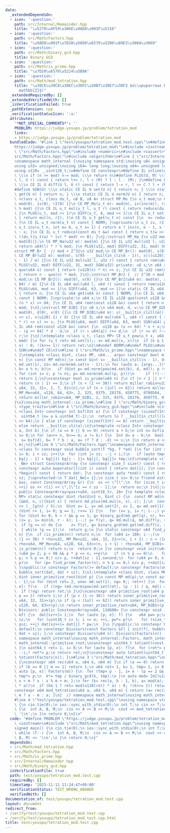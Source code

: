 ```yaml
---
data:
  _extendedDependsOn:
  - icon: ':question:'
    path: src/Internal/Remainder.hpp
    title: "\u5270\u4F59\u306E\u9AD8\u901F\u5316"
  - icon: ':question:'
    path: src/Math/Factors.hpp
    title: "\u9AD8\u901F\u7D20\u56E0\u6570\u5206\u89E3\u306A\u3069"
  - icon: ':question:'
    path: src/Math/binary_gcd.hpp
    title: Binary GCD
  - icon: ':question:'
    path: src/Math/is_prime.hpp
    title: "\u7D20\u6570\u5224\u5B9A"
  - icon: ':question:'
    path: src/Math/mod_tetration.hpp
    title: "\u30C6\u30C8\u30EC\u30FC\u30B7\u30E7\u30F3 $a\\upuparrows b$ ($\\mathbb{Z}/m\\\
      mathbb{Z}$)"
  _extendedRequiredBy: []
  _extendedVerifiedWith: []
  _isVerificationFailed: true
  _pathExtension: cpp
  _verificationStatusIcon: ':x:'
  attributes:
    '*NOT_SPECIAL_COMMENTS*': ''
    PROBLEM: https://judge.yosupo.jp/problem/tetration_mod
    links:
    - https://judge.yosupo.jp/problem/tetration_mod
  bundledCode: "#line 1 \"test/yosupo/tetration_mod.test.cpp\"\n#define PROBLEM \"\
    https://judge.yosupo.jp/problem/tetration_mod\"\n#include <iostream>\n#line 2\
    \ \"src/Math/Factors.hpp\"\n#include <numeric>\n#include <cassert>\n#line 5 \"\
    src/Math/Factors.hpp\"\n#include <algorithm>\n#line 2 \"src/Internal/Remainder.hpp\"\
    \nnamespace math_internal {\nusing namespace std;\nusing u8= unsigned char;\n\
    using u32= unsigned;\nusing i64= long long;\nusing u64= unsigned long long;\n\
    using u128= __uint128_t;\n#define CE constexpr\n#define IL inline\n#define NORM\
    \ \\\n if (n >= mod) n-= mod; \\\n return n\n#define PLUS(U, M) \\\n CE IL U plus(U\
    \ l, U r) const { return l+= r, l < (M) ? l : l - (M); }\n#define DIFF(U, C, M)\
    \ \\\n CE IL U diff(U l, U r) const { return l-= r, l >> C ? l + (M) : l; }\n\
    #define SGN(U) \\\n static CE IL U set(U n) { return n; } \\\n static CE IL U\
    \ get(U n) { return n; } \\\n static CE IL U norm(U n) { return n; }\ntemplate\
    \ <class u_t, class du_t, u8 B, u8 A> struct MP_Mo {\n u_t mod;\n CE MP_Mo():\
    \ mod(0), iv(0), r2(0) {}\n CE MP_Mo(u_t m): mod(m), iv(inv(m)), r2(-du_t(mod)\
    \ % mod) {}\n CE IL u_t mul(u_t l, u_t r) const { return reduce(du_t(l) * r);\
    \ }\n PLUS(u_t, mod << 1)\n DIFF(u_t, A, mod << 1)\n CE IL u_t set(u_t n) const\
    \ { return mul(n, r2); }\n CE IL u_t get(u_t n) const {\n  n= reduce(n);\n  NORM;\n\
    \ }\n CE IL u_t norm(u_t n) const { NORM; }\nprivate:\n u_t iv, r2;\n static CE\
    \ u_t inv(u_t n, int e= 6, u_t x= 1) { return e ? inv(n, e - 1, x * (2 - x * n))\
    \ : x; }\n CE IL u_t reduce(const du_t &w) const { return u_t(w >> B) + mod -\
    \ ((du_t(u_t(w) * iv) * mod) >> B); }\n};\nstruct MP_Na {\n u32 mod;\n CE MP_Na():\
    \ mod(0){};\n CE MP_Na(u32 m): mod(m) {}\n CE IL u32 mul(u32 l, u32 r) const {\
    \ return u64(l) * r % mod; }\n PLUS(u32, mod) DIFF(u32, 31, mod) SGN(u32)\n};\n\
    struct MP_Br {  // mod < 2^31\n u32 mod;\n CE MP_Br(): mod(0), s(0), x(0) {}\n\
    \ CE MP_Br(u32 m): mod(m), s(95 - __builtin_clz(m - 1)), x(((u128(1) << s) + m\
    \ - 1) / m) {}\n CE IL u32 mul(u32 l, u32 r) const { return rem(u64(l) * r); }\n\
    \ PLUS(u32, mod) DIFF(u32, 31, mod) SGN(u32) private: u8 s;\n u64 x;\n CE IL u64\
    \ quo(u64 n) const { return (u128(x) * n) >> s; }\n CE IL u32 rem(u64 n) const\
    \ { return n - quo(n) * mod; }\n};\nstruct MP_Br2 {  // 2^20 < mod <= 2^41\n u64\
    \ mod;\n CE MP_Br2(): mod(0), x(0) {}\n CE MP_Br2(u64 m): mod(m), x((u128(1) <<\
    \ 84) / m) {}\n CE IL u64 mul(u64 l, u64 r) const { return rem(u128(l) * r); }\n\
    \ PLUS(u64, mod << 1)\n DIFF(u64, 63, mod << 1)\n static CE IL u64 set(u64 n)\
    \ { return n; }\n CE IL u64 get(u64 n) const { NORM; }\n CE IL u64 norm(u64 n)\
    \ const { NORM; }\nprivate:\n u64 x;\n CE IL u128 quo(const u128 &n) const { return\
    \ (n * x) >> 84; }\n CE IL u64 rem(const u128 &n) const { return n - quo(n) *\
    \ mod; }\n};\nstruct MP_D2B1 {\n u8 s;\n u64 mod, d, v;\n CE MP_D2B1(): s(0),\
    \ mod(0), d(0), v(0) {}\n CE MP_D2B1(u64 m): s(__builtin_clzll(m)), mod(m), d(m\
    \ << s), v(u128(-1) / d) {}\n CE IL u64 mul(u64 l, u64 r) const { return rem((u128(l)\
    \ * r) << s) >> s; }\n PLUS(u64, mod) DIFF(u64, 63, mod) SGN(u64) private: CE\
    \ IL u64 rem(const u128 &u) const {\n  u128 q= (u >> 64) * v + u;\n  u64 r= u64(u)\
    \ - (q >> 64) * d - d;\n  if (r > u64(q)) r+= d;\n  if (r >= d) r-= d;\n  return\
    \ r;\n }\n};\ntemplate <class u_t, class MP> CE u_t pow(u_t x, u64 k, const MP\
    \ &md) {\n for (u_t ret= md.set(1);; x= md.mul(x, x))\n  if (k & 1 ? ret= md.mul(ret,\
    \ x) : 0; !(k>>= 1)) return ret;\n}\n#undef NORM\n#undef PLUS\n#undef DIFF\n#undef\
    \ SGN\n#undef CE\n}\n#line 3 \"src/Math/is_prime.hpp\"\nnamespace math_internal\
    \ {\ntemplate <class Uint, class MP, u64... args> constexpr bool miller_rabin(Uint\
    \ n) {\n const MP md(n);\n const Uint s= __builtin_ctzll(n - 1), d= n >> s, one=\
    \ md.set(1), n1= md.norm(md.set(n - 1));\n for (auto a: {args...})\n  if (Uint\
    \ b= a % n; b)\n   if (Uint p= md.norm(pow(md.set(b), d, md)); p != one)\n   \
    \ for (int i= s; p != n1; p= md.norm(md.mul(p, p)))\n     if (!(--i)) return 0;\n\
    \ return 1;\n}\nconstexpr bool is_prime(u64 n) {\n if (n < 2 || n % 6 % 4 != 1)\
    \ return (n | 1) == 3;\n if (n < (1 << 30)) return miller_rabin<u32, MP_Mo<u32,\
    \ u64, 32, 31>, 2, 7, 61>(n);\n if (n < (1ull << 62)) return miller_rabin<u64,\
    \ MP_Mo<u64, u128, 64, 63>, 2, 325, 9375, 28178, 450775, 9780504, 1795265022>(n);\n\
    \ return miller_rabin<u64, MP_D2B1, 2, 325, 9375, 28178, 450775, 9780504, 1795265022>(n);\n\
    }\n}\nusing math_internal::is_prime;\n#line 2 \"src/Math/binary_gcd.hpp\"\n#include\
    \ <type_traits>\n#line 4 \"src/Math/binary_gcd.hpp\"\n#include <cstdint>\ntemplate\
    \ <class Int> constexpr int bsf(Int a) {\n if constexpr (sizeof(Int) == 16) {\n\
    \  uint64_t lo= a & uint64_t(-1);\n  return lo ? __builtin_ctzll(lo) : 64 + __builtin_ctzll(a\
    \ >> 64);\n } else if constexpr (sizeof(Int) == 8) return __builtin_ctzll(a);\n\
    \ else return __builtin_ctz(a);\n}\ntemplate <class Int> constexpr Int binary_gcd(Int\
    \ a, Int b) {\n if (a == 0 || b == 0) return a + b;\n int n= bsf(a), m= bsf(b),\
    \ s= 0;\n for (a>>= n, b>>= m; a != b;) {\n  Int d= a - b;\n  bool f= a > b;\n\
    \  s= bsf(d), b= f ? b : a, a= (f ? d : -d) >> s;\n }\n return a << std::min(n,\
    \ m);\n}\n#line 8 \"src/Math/Factors.hpp\"\nnamespace math_internal {\ntemplate\
    \ <class T> constexpr void bubble_sort(T *bg, T *ed) {\n for (int sz= ed - bg,\
    \ i= 0; i < sz; i++)\n  for (int j= sz; --j > i;)\n   if (auto tmp= bg[j - 1];\
    \ bg[j - 1] > bg[j]) bg[j - 1]= bg[j], bg[j]= tmp;\n}\ntemplate <class T, size_t\
    \ _Nm> struct ConstexprArray {\n constexpr size_t size() const { return sz; }\n\
    \ constexpr auto &operator[](int i) const { return dat[i]; }\n constexpr auto\
    \ *begin() const { return dat; }\n constexpr auto *end() const { return dat +\
    \ sz; }\nprotected:\n T dat[_Nm]= {};\n size_t sz= 0;\n friend ostream &operator<<(ostream\
    \ &os, const ConstexprArray &r) {\n  os << \"[\";\n  for (size_t i= 0; i < r.sz;\
    \ ++i) os << r[i] << \",]\"[i == r.sz - 1];\n  return os;\n }\n};\nclass Factors:\
    \ public ConstexprArray<pair<u64, uint16_t>, 16> {\n template <class Uint, class\
    \ MP> static constexpr Uint rho(Uint n, Uint c) {\n  const MP md(n);\n  auto f=\
    \ [&md, n, c](Uint x) { return md.plus(md.mul(x, x), c); };\n  const Uint m= 1LL\
    \ << (__lg(n) / 5);\n  Uint x= 1, y= md.set(2), z= 1, q= md.set(1), g= 1;\n  for\
    \ (Uint r= 1, i= 0; g == 1; r<<= 1) {\n   for (x= y, i= r; i--;) y= f(y);\n  \
    \ for (Uint k= 0; k < r && g == 1; g= binary_gcd(md.get(q), n), k+= m)\n    for\
    \ (z= y, i= min(m, r - k); i--;) y= f(y), q= md.mul(q, md.diff(y, x));\n  }\n\
    \  if (g == n) do {\n    z= f(z), g= binary_gcd(md.get(md.diff(z, x)), n);\n \
    \  } while (g == 1);\n  return g;\n }\n static constexpr u64 find_prime_factor(u64\
    \ n) {\n  if (is_prime(n)) return n;\n  for (u64 i= 100; i--;)\n   if (n= n <\
    \ (1 << 30) ? rho<u32, MP_Mo<u32, u64, 32, 31>>(n, i + 1) : n < (1ull << 62) ?\
    \ rho<u64, MP_Mo<u64, u128, 64, 63>>(n, i + 1) : rho<u64, MP_D2B1>(n, i + 1);\
    \ is_prime(n)) return n;\n  return 0;\n }\n constexpr void init(u64 n) {\n  for\
    \ (u64 p= 2; p < 98 && p * p <= n; ++p)\n   if (n % p == 0)\n    for (dat[sz++].first=\
    \ p; n % p == 0;) n/= p, ++dat[sz - 1].second;\n  for (u64 p= 0; n > 1; dat[sz++].first=\
    \ p)\n   for (p= find_prime_factor(n); n % p == 0;) n/= p, ++dat[sz].second;\n\
    \ }\npublic:\n constexpr Factors()= default;\n constexpr Factors(u64 n) { init(n),\
    \ bubble_sort(dat, dat + sz); }\n};\ntemplate <class Uint, class MP> constexpr\
    \ Uint inner_primitive_root(Uint p) {\n const MP md(p);\n const auto f= Factors(p\
    \ - 1);\n for (Uint ret= 2, one= md.set(1), ng= 0;; ret++) {\n  for (auto [q,\
    \ e]: f)\n   if ((ng= (md.norm(pow(md.set(ret), (p - 1) / q, md)) == one))) break;\n\
    \  if (!ng) return ret;\n }\n}\nconstexpr u64 primitive_root(u64 p) {\n if (assert(is_prime(p));\
    \ p == 2) return 1;\n if (p < (1 << 30)) return inner_primitive_root<u32, MP_Mo<u32,\
    \ u64, 32, 31>>(p);\n if (p < (1ull << 62)) return inner_primitive_root<u64, MP_Mo<u64,\
    \ u128, 64, 63>>(p);\n return inner_primitive_root<u64, MP_D2B1>(p);\n}\nclass\
    \ Divisors: public ConstexprArray<u64, 110600> {\n constexpr void init(const Factors\
    \ &f) {\n  dat[sz++]= 1;\n  for (auto [p, e]: f) {\n   u64 pw= p;\n   size_t psz=\
    \ sz;\n   for (uint16_t i= 1; i <= e; ++i, pw*= p)\n    for (size_t j= 0; j <\
    \ psz; ++j) dat[sz++]= dat[j] * pw;\n  }\n }\npublic:\n constexpr Divisors()=\
    \ default;\n constexpr Divisors(const Factors &f) { init(f), bubble_sort(dat,\
    \ dat + sz); };\n constexpr Divisors(u64 n): Divisors(Factors(n)) {}\n};\n}  //\
    \ namespace math_internal\nusing math_internal::Factors, math_internal::Divisors,\
    \ math_internal::primitive_root;\nconstexpr uint64_t totient(const Factors &f)\
    \ {\n uint64_t ret= 1, i= 0;\n for (auto [p, e]: f)\n  for (ret*= p - 1, i= e;\
    \ --i;) ret*= p;\n return ret;\n}\nconstexpr auto totient(uint64_t n) { return\
    \ totient(Factors(n)); }\n#line 3 \"src/Math/mod_tetration.hpp\"\nnamespace math_internal\
    \ {\nconstexpr u64 rec(u64 a, u64 b, u64 m) {\n if (a == 0) return (b ^ 1) & 1;\n\
    \ if (b == 0 || m == 1) return 1;\n u64 ret= 1, k= 1, tmp= 1, i= 0;\n for (const\
    \ auto [p, e]: Factors(m)) {\n  for (tmp= p - 1, i= e - (p == 2 && e > 3); --i;)\
    \ tmp*= p;\n  k*= tmp / binary_gcd(k, tmp);\n }\n auto mod= [m](u128 x) { return\
    \ x < m ? x : x % m + m; };\n for (k= rec(a, b - 1, k), a= mod(a);; a= mod(u128(a)\
    \ * a))\n  if (k& 1 ? ret= mod(u128(ret) * a) : 0; !(k>>= 1)) return ret;\n}\n\
    constexpr u64 mod_tetration(u64 a, u64 b, u64 m) { return (a= rec(a, b, m)) >=\
    \ m ? a - m : a; }\n}  // namespace math_internal\nusing math_internal::mod_tetration;\n\
    #line 4 \"test/yosupo/tetration_mod.test.cpp\"\nusing namespace std;\nsigned main()\
    \ {\n cin.tie(0);\n ios::sync_with_stdio(0);\n int T;\n cin >> T;\n while (T--)\
    \ {\n  int A, B, M;\n  cin >> A >> B >> M;\n  cout << mod_tetration(A, B, M) <<\
    \ '\\n';\n }\n return 0;\n}\n"
  code: "#define PROBLEM \"https://judge.yosupo.jp/problem/tetration_mod\"\n#include\
    \ <iostream>\n#include \"src/Math/mod_tetration.hpp\"\nusing namespace std;\n\
    signed main() {\n cin.tie(0);\n ios::sync_with_stdio(0);\n int T;\n cin >> T;\n\
    \ while (T--) {\n  int A, B, M;\n  cin >> A >> B >> M;\n  cout << mod_tetration(A,\
    \ B, M) << '\\n';\n }\n return 0;\n}"
  dependsOn:
  - src/Math/mod_tetration.hpp
  - src/Math/Factors.hpp
  - src/Math/is_prime.hpp
  - src/Internal/Remainder.hpp
  - src/Math/binary_gcd.hpp
  isVerificationFile: true
  path: test/yosupo/tetration_mod.test.cpp
  requiredBy: []
  timestamp: '2023-11-11 11:24:47+09:00'
  verificationStatus: TEST_WRONG_ANSWER
  verifiedWith: []
documentation_of: test/yosupo/tetration_mod.test.cpp
layout: document
redirect_from:
- /verify/test/yosupo/tetration_mod.test.cpp
- /verify/test/yosupo/tetration_mod.test.cpp.html
title: test/yosupo/tetration_mod.test.cpp
---
```

